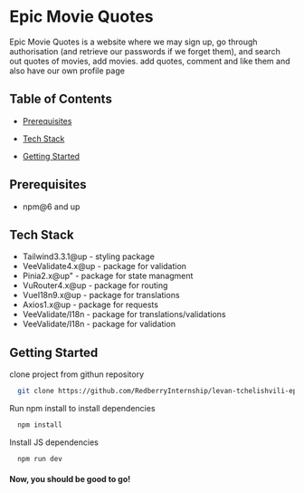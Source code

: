 # Epic Movie Quotes

Epic Movie Quotes is a website where we may sign up, go through authorisation (and retrieve our passwords if we forget them), and search out quotes of movies, add movies. add quotes, comment and like them and also have our own profile page

## Table of Contents

- [Prerequisites](#prerequisites)

- [Tech Stack](#tech-stack)

- [Getting Started](#getting-started)

## Prerequisites

- npm@6 and up

## Tech Stack

- Tailwind3.3.1@up - styling package
- VeeValidate4.x@up - package for validation
- Pinia2.x@up" - package for state managment
- VuRouter4.x@up - package for routing
- VueI18n9.x@up - package for translations
- Axios1.x@up - package for requests
- VeeValidate/I18n - package for translations/validations
- VeeValidate/I18n - package for validation

## Getting Started

clone project from githun repository

```bash
  git clone https://github.com/RedberryInternship/levan-tchelishvili-epic-movie-quotes-front
```

Run npm install to install dependencies

```bash
  npm install
```

Install JS dependencies

```bash
  npm run dev
```

#### Now, you should be good to go!
